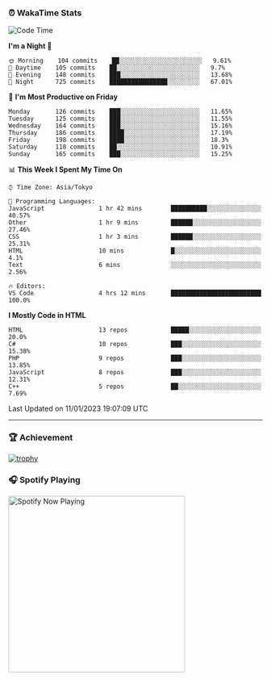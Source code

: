 ### ⏰ WakaTime Stats


<!--START_SECTION:waka-->
![Code Time](http://img.shields.io/badge/Code%20Time-510%20hrs%2015%20mins-blue)

**I'm a Night 🦉** 

```text
🌞 Morning    104 commits    ██░░░░░░░░░░░░░░░░░░░░░░░   9.61% 
🌆 Daytime    105 commits    ██░░░░░░░░░░░░░░░░░░░░░░░   9.7% 
🌃 Evening    148 commits    ███░░░░░░░░░░░░░░░░░░░░░░   13.68% 
🌙 Night      725 commits    ████████████████░░░░░░░░░   67.01%

```
📅 **I'm Most Productive on Friday** 

```text
Monday       126 commits    ███░░░░░░░░░░░░░░░░░░░░░░   11.65% 
Tuesday      125 commits    ███░░░░░░░░░░░░░░░░░░░░░░   11.55% 
Wednesday    164 commits    ███░░░░░░░░░░░░░░░░░░░░░░   15.16% 
Thursday     186 commits    ████░░░░░░░░░░░░░░░░░░░░░   17.19% 
Friday       198 commits    ████░░░░░░░░░░░░░░░░░░░░░   18.3% 
Saturday     118 commits    ██░░░░░░░░░░░░░░░░░░░░░░░   10.91% 
Sunday       165 commits    ███░░░░░░░░░░░░░░░░░░░░░░   15.25%

```


📊 **This Week I Spent My Time On** 

```text
⌚︎ Time Zone: Asia/Tokyo

💬 Programming Languages: 
JavaScript               1 hr 42 mins        ██████████░░░░░░░░░░░░░░░   40.57% 
Other                    1 hr 9 mins         ██████░░░░░░░░░░░░░░░░░░░   27.46% 
CSS                      1 hr 3 mins         ██████░░░░░░░░░░░░░░░░░░░   25.31% 
HTML                     10 mins             █░░░░░░░░░░░░░░░░░░░░░░░░   4.1% 
Text                     6 mins              ░░░░░░░░░░░░░░░░░░░░░░░░░   2.56%

🔥 Editors: 
VS Code                  4 hrs 12 mins       █████████████████████████   100.0%

```

**I Mostly Code in HTML** 

```text
HTML                     13 repos            █████░░░░░░░░░░░░░░░░░░░░   20.0% 
C#                       10 repos            ███░░░░░░░░░░░░░░░░░░░░░░   15.38% 
PHP                      9 repos             ███░░░░░░░░░░░░░░░░░░░░░░   13.85% 
JavaScript               8 repos             ███░░░░░░░░░░░░░░░░░░░░░░   12.31% 
C++                      5 repos             ██░░░░░░░░░░░░░░░░░░░░░░░   7.69%

```



 Last Updated on 11/01/2023 19:07:09 UTC
<!--END_SECTION:waka-->

---

### 🏆 Achievement

[![trophy](https://github-profile-trophy.vercel.app/?username=Slime-hatena&theme=flat&no-bg=true&no-frame=true&column=8)](https://github.com/ryo-ma/github-profile-trophy)

### 🎧 Spotify Playing

[<img src="https://spotify-now-playing-slime-hatena.vercel.app/api/spotify-playing" alt="Spotify Now Playing" width="350" />](https://open.spotify.com/user/slime_hatena)

<!--
**Slime-hatena/Slime-hatena** is a ✨ _special_ ✨ repository because its `README.md` (this file) appears on your GitHub profile.

Here are some ideas to get you started:

- 🔭 I’m currently working on ...
- 🌱 I’m currently learning ...
- 👯 I’m looking to collaborate on ...
- 🤔 I’m looking for help with ...
- 💬 Ask me about ...
- 📫 How to reach me: ...
- 😄 Pronouns: ...
- ⚡ Fun fact: ...
-->
